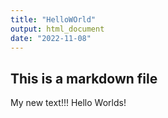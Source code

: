 ```yaml
---
title: "HelloWOrld"
output: html_document
date: "2022-11-08"
---
```


## This is a markdown file

My new text!!! Hello Worlds!
